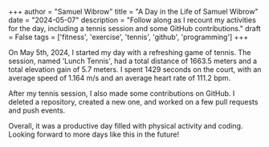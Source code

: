 +++
author = "Samuel Wibrow"
title = "A Day in the Life of Samuel Wibrow"
date = "2024-05-07"
description = "Follow along as I recount my activities for the day, including a tennis session and some GitHub contributions."
draft = False
tags = ['fitness', 'exercise', 'tennis', 'github', 'programming']
+++

On May 5th, 2024, I started my day with a refreshing game of tennis. The session, named 'Lunch Tennis', had a total distance of 1663.5 meters and a total elevation gain of 5.7 meters. I spent 1429 seconds on the court, with an average speed of 1.164 m/s and an average heart rate of 111.2 bpm.

After my tennis session, I also made some contributions on GitHub. I deleted a repository, created a new one, and worked on a few pull requests and push events.

Overall, it was a productive day filled with physical activity and coding. Looking forward to more days like this in the future!
